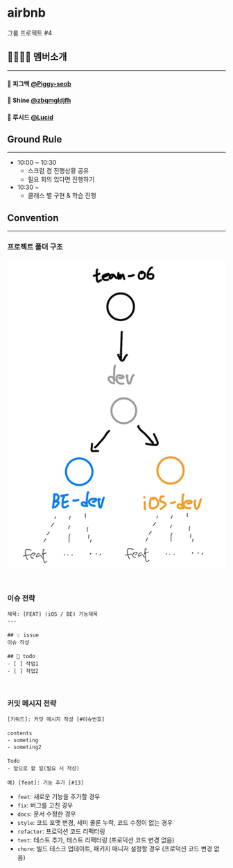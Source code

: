 # airbnb
그룹 프로젝트 #4

## 👨‍👩‍👧‍👦 멤버소개

---

#### 👨‍ 피그백 [@Piggy-seob](https://github.com/Piggy-Seob)  
#### 👨‍ Shine [@zbqmgldjfh](https://github.com/zbqmgldjfh)  
#### 👨‍ 루시드 [@Lucid](https://github.com/leejohy-0223)

## Ground Rule

---

- 10:00 ~ 10:30 
  - 스크럼 겸 진행상황 공유
  - 필요 회의 있다면 진행하기
- 10:30 ~
  - 클래스 별 구현 & 학습 진행


## Convention

---

### 프로젝트 폴더 구조

![img.png](img.png)


<br>

### 이슈 전략

````
제목: [FEAT] (iOS / BE) 기능제목
---

## 💡 issue
이슈 작성

## 📝 todo
- [ ] 작업1
- [ ] 작업2
````

<br>

### 커밋 메시지 전략

````
[키워드]: 커밋 메시지 작성 [#이슈번호]

contents
- someting
- someting2

Todo
- 앞으로 할 일(필요 시 작성) 

예) [feat]: 기능 추가 [#13]
````
- `feat`: 새로운 기능을 추가할 경우
- `fix`: 버그를 고친 경우
- `docs`: 문서 수정한 경우
- `style`: 코드 포맷 변경, 세미 콜론 누락, 코드 수정이 없는 경우
- `refactor`: 프로덕션 코드 리팩터링
- `test`: 테스트 추가, 테스트 리팩터링 (프로덕션 코드 변경 없음)
- `chore`: 빌드 테스크 업데이트, 패키지 매니저 설정할 경우 (프로덕션 코드 변경 없음)

